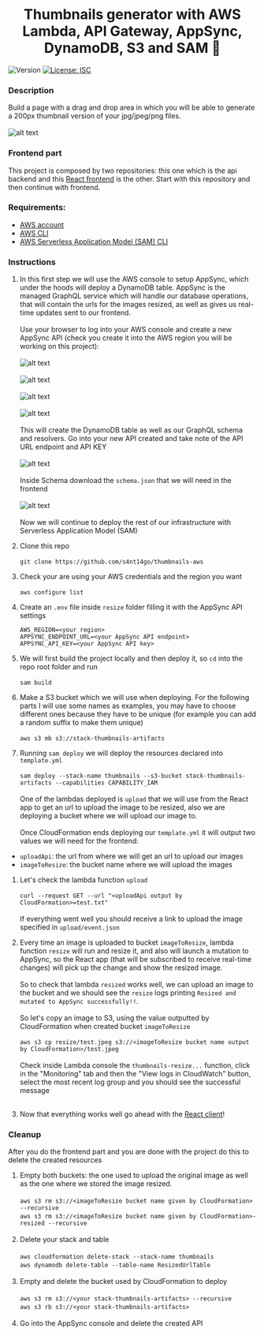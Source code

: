 <h1 align="center">Thumbnails generator with AWS Lambda, API Gateway, AppSync, DynamoDB, S3 and SAM 📢</h1>
<p>
  <img alt="Version" src="https://img.shields.io/badge/version-1.0.0-blue.svg?cacheSeconds=2592000" />
  <a href="#" target="_blank">
    <img alt="License: ISC" src="https://img.shields.io/badge/License-ISC-yellow.svg" />
  </a>
</p>

### Description

Build a page with a drag and drop area in which you will be able to generate a 200px thumbnail version of your jpg/jpeg/png files.<br /><br />
![alt text](./demo.gif)

### Frontend part

This project is composed by two repositories: this one which is the api backend and this [React frontend](https://github.com/s4nt14go/thumbnails-react) is the other. Start with this repository and then continue with frontend.

### Requirements:
* [AWS account](https://aws.amazon.com)
* [AWS CLI](https://aws.amazon.com/cli)
* [AWS Serverless Application Model (SAM) CLI](https://aws.amazon.com/serverless/sam)

### Instructions

1. In this first step we will use the AWS console to setup AppSync, which under the hoods will deploy a DynamoDB table. AppSync is the managed GraphQL service which will handle our database operations, that will contain the urls for the images resized, as well as gives us real-time updates sent to our frontend.<br /><br />
Use your browser to log into your AWS console and create a new AppSync API (check you create it into the AWS region you will be working on this project):<br /><br />
![alt text](./appsyncCreation/01createAPI.png "Create API")<br /><br />
![alt text](./appsyncCreation/02startWizard.png "Start wizard")<br /><br />
![alt text](./appsyncCreation/03createModel.png "Create model")<br /><br />
![alt text](./appsyncCreation/04apiName.png "Name API")<br /><br />
This will create the DynamoDB table as well as our GraphQL schema and resolvers. Go into your new API created and take note of the API URL endpoint and API KEY<br /><br />
![alt text](./appsyncCreation/05settings.png "API endpoint and key")<br /><br />
Inside Schema download the `schema.json` that we will need in the frontend<br /><br />
![alt text](./appsyncCreation/06schema.png "Download schema.json")<br /><br />
Now we will continue to deploy the rest of our infrastructure with Serverless Application Model (SAM)

1. Clone this repo<br /><br />
`git clone https://github.com/s4nt14go/thumbnails-aws`
1. Check your are using your AWS credentials and the region you want<br /><br />
`aws configure list`
1. Create an `.env` file inside `resize` folder filling it with the AppSync API settings<br />
    ```shell script
    AWS_REGION=<your region>
    APPSYNC_ENDPOINT_URL=<your AppSync API endpoint>
    APPSYNC_API_KEY=<your AppSync API key>
    ```
1. We will first build the project locally and then deploy it, so `cd` into the repo root folder and run<br /><br />
`sam build`
1. Make a S3 bucket which we will use when deploying. For the following parts I will use some names as examples, you may have to choose different ones because they have to be unique (for example you can add a random suffix to make them unique)<br /><br />
`aws s3 mb s3://stack-thumbnails-artifacts`
1. Running `sam deploy` we will deploy the resources declared into `template.yml`<br /><br />
`sam deploy --stack-name thumbnails --s3-bucket stack-thumbnails-artifacts --capabilities CAPABILITY_IAM`<br /><br />
One of the lambdas deployed is `upload` that we will use from the React app to get an url to upload the image to be resized, also we are deploying a bucket where we will upload our image to.<br /><br />
Once CloudFormation ends deploying our `template.yml` it will output two values we will need for the frontend:
 - `uploadApi`: the url from where we will get an url to upload our images
 - `imageToResize`: the bucket name where we will upload the images
1. Let's check the lambda function `upload`<br /><br />
`curl --request GET --url "<uploadApi output by CloudFormation>=test.txt"`<br /><br />
If everything went well you should receive a link to upload the image specified in `upload/event.json`

1. Every time an image is uploaded to bucket `imageToResize`, lambda function `resize` will run and resize it, and also will launch a mutation to AppSync, so the React app (that will be subscribed to receive real-time changes) will pick up the change and show the resized image.<br /><br />
So to check that lambda `resized` works well, we can upload an image to the bucket and we should see the `resize` logs printing `Resized and mutated to AppSync successfully!!`.<br /><br />
So let's copy an image to S3, using the value outputted by CloudFormation when created bucket `imageToResize`<br /><br />
 `aws s3 cp resize/test.jpeg s3://<imageToResize bucket name output by CloudFormation>/test.jpeg`<br /><br />
Check inside Lambda console the `thumbnails-resize...` function, click in the "Monitoring" tab and then the "View logs in CloudWatch" button, select the most recent log group and you should see the successful message<br /><br />

1. Now that everything works well go ahead with the [React client](https://github.com/s4nt14go/thumbnails-react)!

### Cleanup
After you do the frontend part and you are done with the project do this to delete the created resources 
1. Empty both buckets: the one used to upload the original image as well as the one where we stored the image resized.<br /><br />
`aws s3 rm s3://<imageToResize bucket name given by CloudFormation> --recursive`<br />
`aws s3 rm s3://<imageToResize bucket name given by CloudFormation>-resized --recursive`<br /><br />
1. Delete your stack and table<br /><br />
`aws cloudformation delete-stack --stack-name thumbnails`<br />
`aws dynamodb delete-table --table-name ResizedUrlTable`<br /><br />
1. Empty and delete the bucket used by CloudFormation to deploy<br /><br />
`aws s3 rm s3://<your stack-thumbnails-artifacts> --recursive`<br />
`aws s3 rb s3://<your stack-thumbnails-artifacts>`<br /><br />
1. Go into the AppSync console and delete the created API

